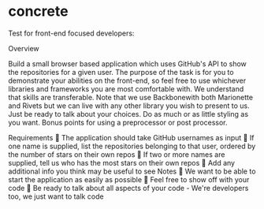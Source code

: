 # concrete

Test for front-end focused developers:

Overview

Build a small browser based application which uses GitHub's API to show the repositories for a given user.
The purpose of the task is for you to demonstrate your abilities on the front-end, so feel free to use whichever libraries and frameworks you are most comfortable with. We understand that skills are transferable. Note that we use Backbonewith both Marionette and Rivets but we can live with any other library you wish to present to us. Just be ready to talk about your choices.
Do as much or as little styling as you want. Bonus points for using a preprocessor or post processor.

Requirements
             The application should take GitHub usernames as input
             If one name is supplied, list the repositories belonging to that user, ordered by the number of stars on their own repos
             If two or more names are supplied, tell us who has the most stars on their own repos
             Add any additional info you think may be useful to see Notes
             We want to be able to start the application as easily as possible
             Feel free to show off with your code
             Be ready to talk about all aspects of your code - We're developers too, we just want to talk code
